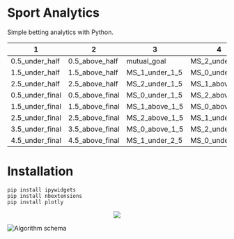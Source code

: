 # Sport Analytics
Simple betting analytics with Python. 

| 1  |2 |3|4|5|6|7|8|
|--------------|--------------|--------------|--------------|--------------|--------------|--------------|--------------|
|0.5_under_half	|0.5_above_half|mutual_goal|MS_2_under_2_5	|MS_1_above_3_5|MS_0_above_4_5|away_goal_concede|win_half_full|
|1.5_under_half	|1.5_above_half|MS_1_under_1_5|	MS_0_under_2_5|MS_2_above_3_5|win|sum_concede|win_half_full_home|
|2.5_under_half	|2.5_above_half|MS_2_under_1_5|MS_1_above_2_5|MS_0_above_3_5|draw|win_half|win_half_full_away|
|0.5_under_final|0.5_above_final|MS_0_under_1_5|MS_2_above_2_5|MS_1_under_4_5|lose|draw_half|-|
|1.5_under_final|1.5_above_final|MS_1_above_1_5|MS_0_above_2_5|MS_2_under_4_5|home_goal|lose_half|-|
|2.5_under_final|	2.5_above_final|MS_2_above_1_5|MS_1_under_3_5|MS_0_under_4_5|	away_goal|one_zero|-|
|3.5_under_final|3.5_above_final|MS_0_above_1_5|MS_2_under_3_5|MS_1_above_4_5|sum_goal|one_two|-|
|4.5_under_final|4.5_above_final|MS_1_under_2_5|MS_0_under_3_5|MS_2_above_4_5|home_goal_concede|zero_two|-|

# Installation
```
pip install ipywidgets
pip install nbextensions
pip install plotly
```


<p align="center">
  <img src="https://github.com/yssefunc/sport_analytics/blob/main/img/prob.png">
</p>


![Algorithm schema](https://github.com/yssefunc/sport_analytics/blob/main/img/gif.gif)





